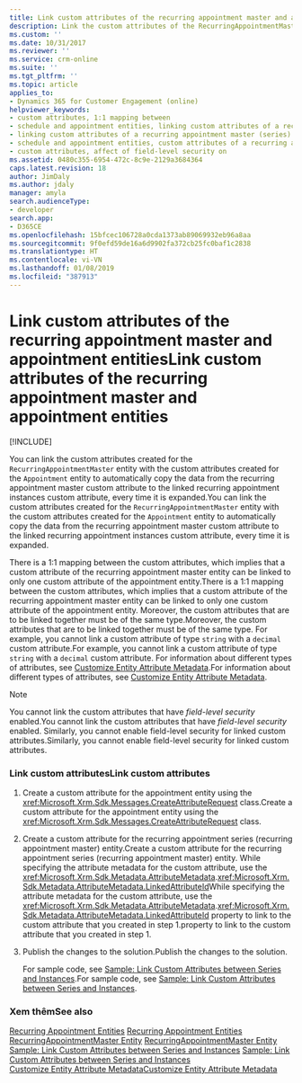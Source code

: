 ```yaml
---
title: Link custom attributes of the recurring appointment master and appointment entities (Developer Guide for Dynamics 365 for Customer Engagement) | MicrosoftDocs
description: Link the custom attributes of the RecurringAppointmentMaster entity with custom attributes of the Appointment entity to automatically copy data.
ms.custom: ''
ms.date: 10/31/2017
ms.reviewer: ''
ms.service: crm-online
ms.suite: ''
ms.tgt_pltfrm: ''
ms.topic: article
applies_to:
- Dynamics 365 for Customer Engagement (online)
helpviewer_keywords:
- custom attributes, 1:1 mapping between
- schedule and appointment entities, linking custom attributes of a recurring appointment master (series)
- linking custom attributes of a recurring appointment master (series)
- schedule and appointment entities, custom attributes of a recurring appointment master
- custom attributes, affect of field-level security on
ms.assetid: 0480c355-6954-472c-8c9e-2129a3684364
caps.latest.revision: 18
author: JimDaly
ms.author: jdaly
manager: amyla
search.audienceType:
- developer
search.app:
- D365CE
ms.openlocfilehash: 15bfcec106728a0cda1373ab89069932eb96a8aa
ms.sourcegitcommit: 9f0efd59de16a6d9902fa372cb25fc0baf1c2838
ms.translationtype: HT
ms.contentlocale: vi-VN
ms.lasthandoff: 01/08/2019
ms.locfileid: "387913"
---
```

# <a name="link-custom-attributes-of-the-recurring-appointment-master-and-appointment-entities"></a><span data-ttu-id="6b898-103">Link custom attributes of the recurring appointment master and appointment entities</span><span class="sxs-lookup"><span data-stu-id="6b898-103">Link custom attributes of the recurring appointment master and appointment entities</span></span>

[!INCLUDE[](../includes/cc_applies_to_update_9_0_0.md)]

<span data-ttu-id="6b898-104">You can link the custom attributes created for the `RecurringAppointmentMaster` entity with the custom attributes created for the `Appointment` entity to automatically copy the data from the recurring appointment master custom attribute to the linked recurring appointment instances custom attribute, every time it is expanded.</span><span class="sxs-lookup"><span data-stu-id="6b898-104">You can link the custom attributes created for the `RecurringAppointmentMaster` entity with the custom attributes created for the `Appointment` entity to automatically copy the data from the recurring appointment master custom attribute to the linked recurring appointment instances custom attribute, every time it is expanded.</span></span>  
  
 <span data-ttu-id="6b898-105">There is a 1:1 mapping between the custom attributes, which implies that a custom attribute of the recurring appointment master entity can be linked to only one custom attribute of the appointment entity.</span><span class="sxs-lookup"><span data-stu-id="6b898-105">There is a 1:1 mapping between the custom attributes, which implies that a custom attribute of the recurring appointment master entity can be linked to only one custom attribute of the appointment entity.</span></span> <span data-ttu-id="6b898-106">Moreover, the custom attributes that are to be linked together must be of the same type.</span><span class="sxs-lookup"><span data-stu-id="6b898-106">Moreover, the custom attributes that are to be linked together must be of the same type.</span></span> <span data-ttu-id="6b898-107">For example, you cannot link a custom attribute of type `string` with a `decimal` custom attribute.</span><span class="sxs-lookup"><span data-stu-id="6b898-107">For example, you cannot link a custom attribute of type `string` with a `decimal` custom attribute.</span></span> <span data-ttu-id="6b898-108">For information about different types of attributes, see [Customize Entity Attribute Metadata](customize-entity-attribute-metadata.md).</span><span class="sxs-lookup"><span data-stu-id="6b898-108">For information about different types of attributes, see [Customize Entity Attribute Metadata](customize-entity-attribute-metadata.md).</span></span>  
  
> [!NOTE]
>  <span data-ttu-id="6b898-109">You cannot link the custom attributes that have *field-level security* enabled.</span><span class="sxs-lookup"><span data-stu-id="6b898-109">You cannot link the custom attributes that have *field-level security* enabled.</span></span> <span data-ttu-id="6b898-110">Similarly, you cannot enable field-level security for linked custom attributes.</span><span class="sxs-lookup"><span data-stu-id="6b898-110">Similarly, you cannot enable field-level security for linked custom attributes.</span></span>  
  
### <a name="link-custom-attributes"></a><span data-ttu-id="6b898-111">Link custom attributes</span><span class="sxs-lookup"><span data-stu-id="6b898-111">Link custom attributes</span></span>  
  
1. <span data-ttu-id="6b898-112">Create a custom attribute for the appointment entity using the <xref:Microsoft.Xrm.Sdk.Messages.CreateAttributeRequest> class.</span><span class="sxs-lookup"><span data-stu-id="6b898-112">Create a custom attribute for the appointment entity using the <xref:Microsoft.Xrm.Sdk.Messages.CreateAttributeRequest> class.</span></span>  
  
2. <span data-ttu-id="6b898-113">Create a custom attribute for the recurring appointment series (recurring appointment master) entity.</span><span class="sxs-lookup"><span data-stu-id="6b898-113">Create a custom attribute for the recurring appointment series (recurring appointment master) entity.</span></span> <span data-ttu-id="6b898-114">While specifying the attribute metadata for the custom attribute, use the <xref:Microsoft.Xrm.Sdk.Metadata.AttributeMetadata>.<xref:Microsoft.Xrm.Sdk.Metadata.AttributeMetadata.LinkedAttributeId></span><span class="sxs-lookup"><span data-stu-id="6b898-114">While specifying the attribute metadata for the custom attribute, use the <xref:Microsoft.Xrm.Sdk.Metadata.AttributeMetadata>.<xref:Microsoft.Xrm.Sdk.Metadata.AttributeMetadata.LinkedAttributeId></span></span> <span data-ttu-id="6b898-115">property to link to the custom attribute that you created in step 1.</span><span class="sxs-lookup"><span data-stu-id="6b898-115">property to link to the custom attribute that you created in step 1.</span></span>  
  
3. <span data-ttu-id="6b898-116">Publish the changes to the solution.</span><span class="sxs-lookup"><span data-stu-id="6b898-116">Publish the changes to the solution.</span></span>  
  
   <span data-ttu-id="6b898-117">For sample code, see [Sample: Link Custom Attributes between Series and Instances](sample-link-custom-attributes-between-series-instances.md).</span><span class="sxs-lookup"><span data-stu-id="6b898-117">For sample code, see [Sample: Link Custom Attributes between Series and Instances](sample-link-custom-attributes-between-series-instances.md).</span></span>  
  
### <a name="see-also"></a><span data-ttu-id="6b898-118">Xem thêm</span><span class="sxs-lookup"><span data-stu-id="6b898-118">See also</span></span>

 <span data-ttu-id="6b898-119">[Recurring Appointment Entities](recurring-appointment-entities.md) </span><span class="sxs-lookup"><span data-stu-id="6b898-119">[Recurring Appointment Entities](recurring-appointment-entities.md) </span></span>  
 <span data-ttu-id="6b898-120">[RecurringAppointmentMaster Entity](entities/recurringappointmentmaster.md) </span><span class="sxs-lookup"><span data-stu-id="6b898-120">[RecurringAppointmentMaster Entity](entities/recurringappointmentmaster.md) </span></span>  
 <span data-ttu-id="6b898-121">[Sample: Link Custom Attributes between Series and Instances](sample-link-custom-attributes-between-series-instances.md) </span><span class="sxs-lookup"><span data-stu-id="6b898-121">[Sample: Link Custom Attributes between Series and Instances](sample-link-custom-attributes-between-series-instances.md) </span></span>  
 [<span data-ttu-id="6b898-122">Customize Entity Attribute Metadata</span><span class="sxs-lookup"><span data-stu-id="6b898-122">Customize Entity Attribute Metadata</span></span>](customize-entity-attribute-metadata.md)
